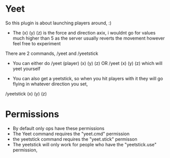 # Yeet
So this plugin is about launching players around,  :)

- The (x) (y) (z) is the force and direction axix, i wouldnt go for values much higher than 5 as the server usually reverts the movement however feel free to experiment


There are 2 commands, /yeet and /yeetstick

- You can either do /yeet (player) (x) (y) (z) OR /yeet (x) (y) (z)  which will yeet yourself

- You can also get a yeetstick, so when you hit players with it they will go flying in whatever direction you set,

/yeetstick (x) (y) (z)

# Permissions
- By default only ops have these permissions
- The Yeet command requires the "yeet.cmd" permission
- the yeetstick command requires the "yeet.stick" permisson
- The yeetstick will only work for people who have the "yeetstick.use" permission,



